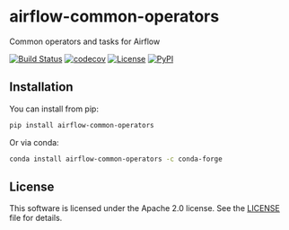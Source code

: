 # airflow-common-operators

Common operators and tasks for Airflow

[![Build Status](https://github.com/airflow-laminar/airflow-common-operators/actions/workflows/build.yaml/badge.svg?branch=main&event=push)](https://github.com/airflow-laminar/airflow-common-operators/actions/workflows/build.yaml)
[![codecov](https://codecov.io/gh/airflow-laminar/airflow-common-operators/branch/main/graph/badge.svg)](https://codecov.io/gh/airflow-laminar/airflow-common-operators)
[![License](https://img.shields.io/github/license/airflow-laminar/airflow-common-operators)](https://github.com/airflow-laminar/airflow-common-operators)
[![PyPI](https://img.shields.io/pypi/v/airflow-common-operators.svg)](https://pypi.python.org/pypi/airflow-common-operators)

## Installation

You can install from pip:

```bash
pip install airflow-common-operators
```

Or via conda:

```bash
conda install airflow-common-operators -c conda-forge
```

## License

This software is licensed under the Apache 2.0 license. See the [LICENSE](LICENSE) file for details.
